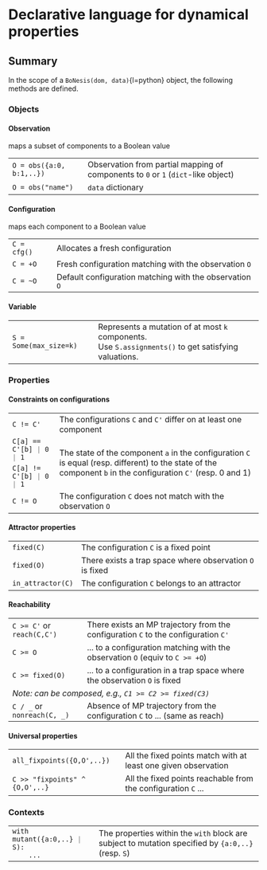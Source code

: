 # Declarative language for dynamical properties

## Summary

In the scope of a `BoNesis(dom, data)`{l=python} object, the following methods are defined.

### Objects

#### <span class="obs">Observation</span>
maps a subset of components to a Boolean value

<table class="language">
  <tr>
    <td><code><span class="obs">O</span> = obs({<span class="bokey">a</span>:0, <span class="bokey">b</span>:1,..})</code></td>
    <td>Observation from partial mapping of components to <code>0</code> or <code>1</code> (<code>dict</code>-like object)</td>
  </tr>
  <tr>
    <td><code><span class="obs">O</span> = obs("name")</code></td>
    <td><code>data</code> dictionary</td>
  </tr>
</table>


#### <span class="cfg">Configuration</span>
maps each component to a Boolean value

<table class="language">
  <tr>
    <td><code><span class="cfg">C</span> = cfg()</code></td>
    <td>Allocates a fresh configuration</td>
  </tr>
  <tr>
    <td><code><span class="cfg">C</span> = +<span class="obs">O</span></code></td>
    <td>Fresh configuration matching with the observation <code><span class="obs">O</span></code></td>
  </tr>
  <tr>
    <td><code><span class="cfg">C</span> = ~<span class="obs">O</span></code></td>
    <td>Default configuration matching with the observation <code><span class="obs">O</span></code></td>
  </tr>
</table>

#### <span class="some">Variable</span>

<table class="language">
  <tr>
    <td><code><span class="some">S</span> = Some(max_size=k)</code></td>
    <td>Represents a mutation of at most <code>k</code> components.<br/>
      Use <code><span class="some">S</span>.assignments()</code> to get satisfying valuations.</td>
  </tr>
</table>


### Properties

#### Constraints on configurations

<table class="language">
  <tr>
    <td><code><span class="cfg">C</span> != <span class="cfg">C'</span></code></td>
    <td>The configurations <code><span class="cfg">C</span></code> and <code><span class="cfg">C'</span></code> differ on at least one component</td>
  </tr>
  <tr>
    <td><nobr><code><span class="cfg">C</span>[<span class="bokey">a</span>] == <span class="cfg">C'</span>[<span class="bokey">b</span>] <span style="color:gray">|</span> 0 <span style="color:gray">|</span> 1</code></nobr><br/>
    <td rowspan="2">The state of the component <code><span class="bokey">a</span></code> in the configuration <code><span class="cfg">C</span></code> is equal (resp. different) to the state of the component <code><span class="bokey">b</span></code> in the configuration <code><span class="cfg">C'</span></code> (resp. 0 and 1)</td>
    </tr>
    <tr>
    <td>
        <nobr><code><span class="cfg">C</span>[<span class="bokey">a</span>] != <span class="cfg">C'</span>[<span class="bokey">b</span>] <span style="color:gray">|</span> 0 <span style="color:gray">|</span> 1</code></nobr></td>
  </tr>
  <tr>
    <td><code><span class="cfg">C</span> != <span class="obs">O</span></code></td>
    <td>The configuration <code><span class="cfg">C</span></code> does not match with the observation <code><span class="obs">O</span></code></td>
  </tr>
</table>


#### Attractor properties

<table class="language">
  <tr>
    <td><code>fixed(<span class="cfg">C</span>)</code></td>
    <td>The configuration <code><span class="cfg">C</span></code> is a fixed point</td>
  </tr>
  <tr>
    <td><code>fixed(<span class="obs">O</span>)</code></td>
    <td>There exists a trap space where observation <code><span class="obs">O</span></code> is fixed</td>
  </tr>
  <tr>
    <td><code>in_attractor(<span class="cfg">C</span>)</code></td>
    <td>The configuration <code><span class="cfg">C</span></code> belongs to an attractor</td>
  </tr>
</table>


#### Reachability

<table class="language">
  <tr>
    <td><code><span class="cfg">C</span> >= <span class="cfg">C'</span></code> or <code>reach(<span class="cfg">C</span>,<span class="cfg">C'</span>)</code></td>
    <td>There exists an MP trajectory from the configuration <code><span class="cfg">C</span></code> to the configuration <code><span class="cfg">C'</span></code></td>
  </tr>
  <tr>
    <td><code><span class="cfg">C</span> >= <span class="obs">O</span></code></td>
    <td>... to a configuration matching with the observation <code><span class="obs">O</span></code> (equiv to <code><span class="cfg">C</span> >= +<span class="obs">O</span></code>)</td>
  </tr>
  <tr>
    <td><code><span class="cfg">C</span> >= fixed(<span class="obs">O</span>)</code></td>
    <td>... to a configuration in a trap space where the observation <code><span class="obs">O</span></code> is fixed</td>
  </tr>
  <tr>
    <td colspan="2" style="border: none; font-style: italic;">Note: can be composed, e.g., <code><span class="cfg">C1</span> >= <span class="cfg">C2</span> >= fixed(<span class="cfg">C3</span>)</code></td>
  </tr>
  <tr>
    <td><code><span class="cfg">C</span> / _</code> or <code>nonreach(<span class="cfg">C</span>, _)</code></td>
    <td style="padding: 0px 8px;">Absence of MP trajectory from the configuration <code><span class="cfg">C</span></code> to ... (same as reach)</td>
  </tr>
</table>


#### Universal properties

<table class="language">
  <tr>
    <td><code>all_fixpoints({<span class="obs">O</span>,<span class="obs">O'</span>,..})</code></td>
    <td>All the fixed points match with at least one given observation</td>
  </tr>
  <tr>
    <td>
    <code><span class="cfg">C</span> >> "fixpoints" ^ {<span class="obs">O</span>,<span class="obs">O'</span>,..}</code></td>
    <td>All the fixed points reachable from the configuration <code>C</code> ...</td>
  </tr>
</table>


### Contexts

<table class="language">
  <tr>
    <td>
      <nobr><code>with mutant({<span class="bokey">a</span>:0,..} <span style="color:gray">|</span> <span class="some">S</span>):</code></nobr><br>
      <code>&nbsp;&nbsp;&nbsp;&nbsp;...</code>
    </td>
    <td>The properties within the <code>with</code> block are subject to mutation specified by <code>{<span class="bokey">a</span>:0,..}</code> (resp. <code><span class="some">S</span></code>)</td>
  </tr>
</table>
